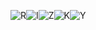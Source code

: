 ![R](<img width="64" height="64" src="https://img.icons8.com/dusk/64/alpha.png" alt="alpha"/>)![I](https://raw.githubusercontent.com/kyal11/Icon-Profile/main/name/icons8-i-64.png?token=GHSAT0AAAAAACIWZ63EA6XH5C45NPP7YQ5AZLEJFCQ)![Z](https://raw.githubusercontent.com/kyal11/Icon-Profile/main/name/icons8-z-64.png?token=GHSAT0AAAAAACIWZ63E2PEXLXT3QJAU4INOZLEJF6A)![K](https://raw.githubusercontent.com/kyal11/Icon-Profile/main/name/icons8-k-64.png?token=GHSAT0AAAAAACIWZ63EAH5ZEGGFEPRIY3G6ZLEJGFQ)![Y](https://raw.githubusercontent.com/kyal11/Icon-Profile/main/name/icons8-y-64.png?token=GHSAT0AAAAAACIWZ63FL46JVIL2HNW7I22AZLEJGNA)



<!--
**kyal11/kyal11** is a ✨ _special_ ✨ repository because its `README.md` (this file) appears on your GitHub profile.

Here are some ideas to get you started:

- 🔭 I’m currently working on ...
- 🌱 I’m currently learning ...
- 👯 I’m looking to collaborate on ...
- 🤔 I’m looking for help with ...
- 💬 Ask me about ...
- 📫 How to reach me: ...
- 😄 Pronouns: ...
- ⚡ Fun fact: ...
-->
